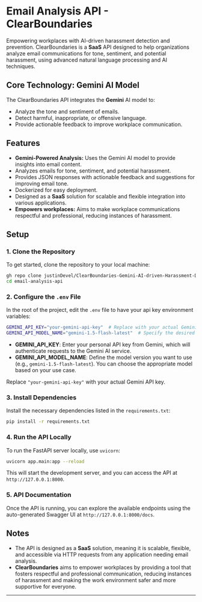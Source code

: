 # Email Analysis API - ClearBoundaries

Empowering workplaces with AI-driven harassment detection and prevention. ClearBoundaries is a **SaaS** API designed to help organizations analyze email communications for tone, sentiment, and potential harassment, using advanced natural language processing and AI techniques.

## Core Technology: **Gemini AI Model**

The ClearBoundaries API integrates the **Gemini** AI model to:
- Analyze the tone and sentiment of emails.
- Detect harmful, inappropriate, or offensive language.
- Provide actionable feedback to improve workplace communication.

## Features
- **Gemini-Powered Analysis:** Uses the Gemini AI model to provide insights into email content.
- Analyzes emails for tone, sentiment, and potential harassment.
- Provides JSON responses with actionable feedback and suggestions for improving email tone.
- Dockerized for easy deployment.
- Designed as a **SaaS** solution for scalable and flexible integration into various applications.
- **Empowers workplaces:** Aims to make workplace communications respectful and professional, reducing instances of harassment.

## Setup

### 1. Clone the Repository
To get started, clone the repository to your local machine:

```bash
gh repo clone justinDevel/ClearBoundaries-Gemini-AI-driven-Harassment-Detection
cd email-analysis-api
```

### 2. Configure the `.env` File
In the root of the project, edit the `.env` file to have your api key environment variables:

```bash
GEMINI_API_KEY="your-gemini-api-key"  # Replace with your actual Gemini API key
GEMINI_API_MODEL_NAME="gemini-1.5-flash-latest"  # Specify the desired Gemini model version or keep the default
```

- **GEMINI_API_KEY**: Enter your personal API key from Gemini, which will authenticate requests to the Gemini AI service.
- **GEMINI_API_MODEL_NAME**: Define the model version you want to use (e.g., `gemini-1.5-flash-latest`). You can choose the appropriate model based on your use case.


Replace `"your-gemini-api-key"` with your actual Gemini API key.

### 3. Install Dependencies
Install the necessary dependencies listed in the `requirements.txt`:

```bash
pip install -r requirements.txt
```

### 4. Run the API Locally
To run the FastAPI server locally, use `uvicorn`:

```bash
uvicorn app.main:app --reload
```

This will start the development server, and you can access the API at `http://127.0.0.1:8000`.

### 5. API Documentation
Once the API is running, you can explore the available endpoints using the auto-generated Swagger UI at `http://127.0.0.1:8000/docs`.


## Notes
- The API is designed as a **SaaS** solution, meaning it is scalable, flexible, and accessible via HTTP requests from any application needing email analysis.
- **ClearBoundaries** aims to empower workplaces by providing a tool that fosters respectful and professional communication, reducing instances of harassment and making the work environment safer and more supportive for everyone.

---

